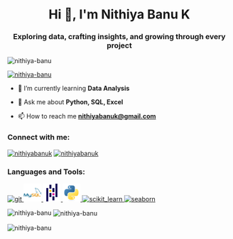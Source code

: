 <h1 align="center">Hi 👋, I'm Nithiya Banu K</h1>
<h3 align="center">Exploring data, crafting insights, and growing through every project</h3>

<p align="left"> <img src="https://komarev.com/ghpvc/?username=nithiya-banu&label=Profile%20views&color=0e75b6&style=flat" alt="nithiya-banu" /> </p>

<p align="left"> <a href="https://github.com/ryo-ma/github-profile-trophy"><img src="https://github-profile-trophy.vercel.app/?username=nithiya-banu" alt="nithiya-banu" /></a> </p>

- 🌱 I’m currently learning **Data Analysis**

- 💬 Ask me about **Python, SQL, Excel**

- 📫 How to reach me **nithiyabanuk@gmail.com**

<h3 align="left">Connect with me:</h3>
<p align="left">
<a href="https://linkedin.com/in/nithiyabanuk" target="blank"><img align="center" src="https://raw.githubusercontent.com/rahuldkjain/github-profile-readme-generator/master/src/images/icons/Social/linked-in-alt.svg" alt="nithiyabanuk" height="30" width="40" /></a>
<a href="https://kaggle.com/nithiyabanuk" target="blank"><img align="center" src="https://raw.githubusercontent.com/rahuldkjain/github-profile-readme-generator/master/src/images/icons/Social/kaggle.svg" alt="nithiyabanuk" height="30" width="40" /></a>
</p>

<h3 align="left">Languages and Tools:</h3>
<p align="left"> <a href="https://git-scm.com/" target="_blank" rel="noreferrer"> <img src="https://www.vectorlogo.zone/logos/git-scm/git-scm-icon.svg" alt="git" width="40" height="40"/> </a> <a href="https://www.mysql.com/" target="_blank" rel="noreferrer"> <img src="https://raw.githubusercontent.com/devicons/devicon/master/icons/mysql/mysql-original-wordmark.svg" alt="mysql" width="40" height="40"/> </a> <a href="https://pandas.pydata.org/" target="_blank" rel="noreferrer"> <img src="https://raw.githubusercontent.com/devicons/devicon/2ae2a900d2f041da66e950e4d48052658d850630/icons/pandas/pandas-original.svg" alt="pandas" width="40" height="40"/> </a> <a href="https://www.python.org" target="_blank" rel="noreferrer"> <img src="https://raw.githubusercontent.com/devicons/devicon/master/icons/python/python-original.svg" alt="python" width="40" height="40"/> </a> <a href="https://scikit-learn.org/" target="_blank" rel="noreferrer"> <img src="https://upload.wikimedia.org/wikipedia/commons/0/05/Scikit_learn_logo_small.svg" alt="scikit_learn" width="40" height="40"/> </a> <a href="https://seaborn.pydata.org/" target="_blank" rel="noreferrer"> <img src="https://seaborn.pydata.org/_images/logo-mark-lightbg.svg" alt="seaborn" width="40" height="40"/> </a> </p>

<p><img align="left" src="https://github-readme-stats.vercel.app/api/top-langs?username=nithiya-banu&show_icons=true&locale=en&layout=compact" alt="nithiya-banu" /></p>

<p>&nbsp;<img align="center" src="https://github-readme-stats.vercel.app/api?username=nithiya-banu&show_icons=true&locale=en" alt="nithiya-banu" /></p>

<p><img align="center" src="https://github-readme-streak-stats.herokuapp.com/?user=nithiya-banu&" alt="nithiya-banu" /></p>
